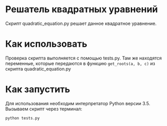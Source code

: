 # Решатель квадратных уравнений

Скрипт quadratic_equation.py решает данное квадратное уравнение. 

# Как использовать
Проверка скрипта выполняется с помощью tests.py. Там же находятся переменные, которые передаются в функцию `get_roots(a, b, c)` из скрипта quadratic_equation.py

# Как запустить
Для использования необходим интерпретатор Python версии 3.5.
Вызываем скрипт через терминал:
```bash
python tests.py
```

